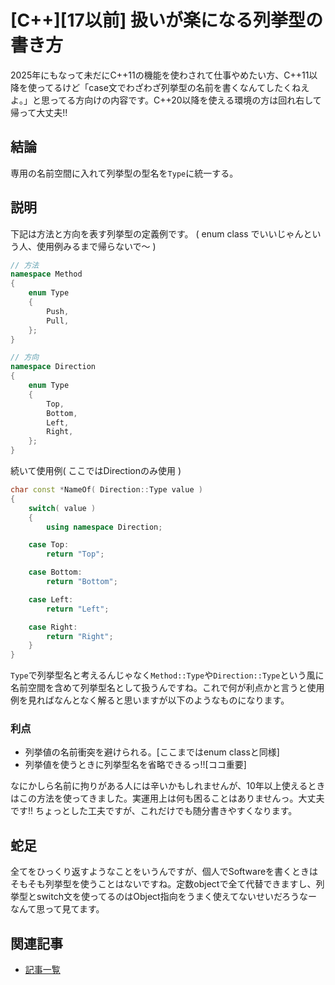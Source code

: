 # [C++][17以前] 扱いが楽になる列挙型の書き方

2025年にもなって未だにC++11の機能を使わされて仕事やめたい方、C++11以降を使ってるけど「case文でわざわざ列挙型の名前を書くなんてしたくねえよ。」と思ってる方向けの内容です。C++20以降を使える環境の方は回れ右して帰って大丈夫!!

## 結論

専用の名前空間に入れて列挙型の型名を`Type`に統一する。

## 説明

下記は方法と方向を表す列挙型の定義例です。
( enum class でいいじゃんという人、使用例みるまで帰らないで〜 )

```C++
// 方法
namespace Method
{
    enum Type
    {
        Push,
        Pull,
    };
}

// 方向
namespace Direction
{
    enum Type
    {
        Top,
        Bottom,
        Left,
        Right,
    };
}
```

続いて使用例( ここではDirectionのみ使用 )
```C++
char const *NameOf( Direction::Type value )
{
    switch( value )
    {
        using namespace Direction;

    case Top:
        return "Top";

    case Bottom:
        return "Bottom";

    case Left:
        return "Left";

    case Right:
        return "Right";
    }
}
```

`Type`で列挙型名と考えるんじゃなく`Method::Type`や`Direction::Type`という風に名前空間を含めて列挙型名として扱うんですね。これで何が利点かと言うと使用例を見ればなんとなく解ると思いますが以下のようなものになります。

### 利点

- 列挙値の名前衝突を避けられる。[ここまではenum classと同様]
- 列挙値を使うときに列挙型名を省略できるっ!![ココ重要]

なにかしら名前に拘りがある人には辛いかもしれませんが、10年以上使えるときはこの方法を使ってきました。実運用上は何も困ることはありませんっ。大丈夫です!!
ちょっとした工夫ですが、これだけでも随分書きやすくなります。

## 蛇足

全てをひっくり返すようなことをいうんですが、個人でSoftwareを書くときはそもそも列挙型を使うことはないですね。定数objectで全て代替できますし、列挙型とswitch文を使ってるのはObject指向をうまく使えてないせいだろうなーなんて思って見てます。

## 関連記事

- [記事一覧](../index.md)
